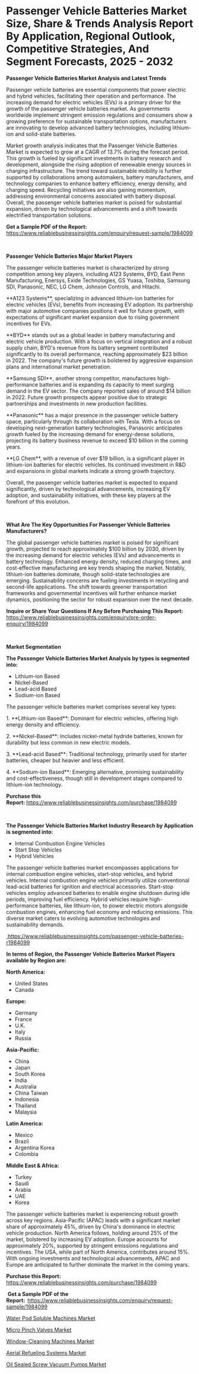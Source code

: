 <p><h1>Passenger Vehicle Batteries Market Size, Share & Trends Analysis Report By Application, Regional Outlook, Competitive Strategies, And Segment Forecasts, 2025 - 2032</h1></p><p><strong>Passenger Vehicle Batteries Market Analysis and Latest Trends</strong></p>
<p><p>Passenger vehicle batteries are essential components that power electric and hybrid vehicles, facilitating their operation and performance. The increasing demand for electric vehicles (EVs) is a primary driver for the growth of the passenger vehicle batteries market. As governments worldwide implement stringent emission regulations and consumers show a growing preference for sustainable transportation options, manufacturers are innovating to develop advanced battery technologies, including lithium-ion and solid-state batteries.</p><p>Market growth analysis indicates that the Passenger Vehicle Batteries Market is expected to grow at a CAGR of 13.7% during the forecast period. This growth is fueled by significant investments in battery research and development, alongside the rising adoption of renewable energy sources in charging infrastructure. The trend toward sustainable mobility is further supported by collaborations among automakers, battery manufacturers, and technology companies to enhance battery efficiency, energy density, and charging speed. Recycling initiatives are also gaining momentum, addressing environmental concerns associated with battery disposal. Overall, the passenger vehicle batteries market is poised for substantial expansion, driven by technological advancements and a shift towards electrified transportation solutions.</p></p>
<p><strong>Get a Sample PDF of the Report:&nbsp;</strong> <a href="https://www.reliablebusinessinsights.com/enquiry/request-sample/1984099?utm_campaign=3048&utm_medium=2&utm_source=Github&utm_content=ia&utm_term=30032025&utm_id=passenger-vehicle-batteries">https://www.reliablebusinessinsights.com/enquiry/request-sample/1984099</a></p>
<p>&nbsp;</p>
<p><strong>Passenger Vehicle Batteries Major Market Players</strong></p>
<p><p>The passenger vehicle batteries market is characterized by strong competition among key players, including A123 Systems, BYD, East Penn Manufacturing, Enersys, Exide Technologies, GS Yuasa, Toshiba, Samsung SDI, Panasonic, NEC, LG Chem, Johnson Controls, and Hitachi. </p><p>**A123 Systems**, specializing in advanced lithium-ion batteries for electric vehicles (EVs), benefits from increasing EV adoption. Its partnership with major automotive companies positions it well for future growth, with expectations of significant market expansion due to rising government incentives for EVs.</p><p>**BYD** stands out as a global leader in battery manufacturing and electric vehicle production. With a focus on vertical integration and a robust supply chain, BYD's revenue from its battery segment contributed significantly to its overall performance, reaching approximately $23 billion in 2022. The company's future growth is bolstered by aggressive expansion plans and international market penetration.</p><p>**Samsung SDI**, another strong competitor, manufactures high-performance batteries and is expanding its capacity to meet surging demand in the EV sector. The company reported sales of around $14 billion in 2022. Future growth prospects appear positive due to strategic partnerships and investments in new production facilities.</p><p>**Panasonic** has a major presence in the passenger vehicle battery space, particularly through its collaboration with Tesla. With a focus on developing next-generation battery technologies, Panasonic anticipates growth fueled by the increasing demand for energy-dense solutions, projecting its battery business revenue to exceed $10 billion in the coming years.</p><p>**LG Chem**, with a revenue of over $19 billion, is a significant player in lithium-ion batteries for electric vehicles. Its continued investment in R&D and expansions in global markets indicate a strong growth trajectory.</p><p>Overall, the passenger vehicle batteries market is expected to expand significantly, driven by technological advancements, increasing EV adoption, and sustainability initiatives, with these key players at the forefront of this evolution.</p></p>
<p>&nbsp;</p>
<p><strong>What Are The Key Opportunities For Passenger Vehicle Batteries Manufacturers?</strong></p>
<p><p>The global passenger vehicle batteries market is poised for significant growth, projected to reach approximately $100 billion by 2030, driven by the increasing demand for electric vehicles (EVs) and advancements in battery technology. Enhanced energy density, reduced charging times, and cost-effective manufacturing are key trends shaping the market. Notably, lithium-ion batteries dominate, though solid-state technologies are emerging. Sustainability concerns are fueling investments in recycling and second-life applications. The shift towards greener transportation frameworks and governmental incentives will further enhance market dynamics, positioning the sector for robust expansion over the next decade.</p></p>
<p><strong>Inquire or Share Your Questions If Any Before Purchasing This Report:</strong> <a href="https://www.reliablebusinessinsights.com/enquiry/pre-order-enquiry/1984099?utm_campaign=3048&utm_medium=2&utm_source=Github&utm_content=ia&utm_term=30032025&utm_id=passenger-vehicle-batteries">https://www.reliablebusinessinsights.com/enquiry/pre-order-enquiry/1984099</a></p>
<p>&nbsp;</p>
<p><strong>Market Segmentation</strong></p>
<p><strong>The Passenger Vehicle Batteries Market Analysis by types is segmented into:</strong></p>
<p><ul><li>Lithium-ion Based</li><li>Nickel-Based</li><li>Lead-acid Based</li><li>Sodium-ion Based</li></ul></p>
<p><p>The passenger vehicle batteries market comprises several key types: </p><p>1. **Lithium-ion Based**: Dominant for electric vehicles, offering high energy density and efficiency. </p><p>2. **Nickel-Based**: Includes nickel-metal hydride batteries, known for durability but less common in new electric models.</p><p>3. **Lead-acid Based**: Traditional technology, primarily used for starter batteries, cheaper but heavier and less efficient.</p><p>4. **Sodium-ion Based**: Emerging alternative, promising sustainability and cost-effectiveness, though still in development stages compared to lithium-ion technology.</p></p>
<p><strong>Purchase this Report:&nbsp;</strong><a href="https://www.reliablebusinessinsights.com/purchase/1984099?utm_campaign=3048&utm_medium=2&utm_source=Github&utm_content=ia&utm_term=30032025&utm_id=passenger-vehicle-batteries">https://www.reliablebusinessinsights.com/purchase/1984099</a></p>
<p>&nbsp;</p>
<p><strong>The Passenger Vehicle Batteries Market Industry Research by Application is segmented into:</strong></p>
<p><ul><li>Internal Combustion Engine Vehicles</li><li>Start Stop Vehicles</li><li>Hybrid Vehicles</li></ul></p>
<p><p>The passenger vehicle batteries market encompasses applications for internal combustion engine vehicles, start-stop vehicles, and hybrid vehicles. Internal combustion engine vehicles primarily utilize conventional lead-acid batteries for ignition and electrical accessories. Start-stop vehicles employ advanced batteries to enable engine shutdown during idle periods, improving fuel efficiency. Hybrid vehicles require high-performance batteries, like lithium-ion, to power electric motors alongside combustion engines, enhancing fuel economy and reducing emissions. This diverse market caters to evolving automotive technologies and sustainability demands.</p></p>
<p><a href="https://www.reliablebusinessinsights.com/passenger-vehicle-batteries-r1984099?utm_campaign=3048&utm_medium=2&utm_source=Github&utm_content=ia&utm_term=30032025&utm_id=passenger-vehicle-batteries">&nbsp;https://www.reliablebusinessinsights.com/passenger-vehicle-batteries-r1984099</a></p>
<p><strong>In terms of Region, the Passenger Vehicle Batteries Market Players available by Region are:</strong></p>
<p>
    <p> <strong> North America: </strong>
        <ul>
            <li>United States</li>
            <li>Canada</li>
        </ul>
        </p> 
    <p> <strong> Europe: </strong>
        <ul>
            <li>Germany</li>
            <li>France</li>
            <li>U.K.</li>
            <li>Italy</li>
            <li>Russia</li>
        </ul>
        </p> 
    <p> <strong> Asia-Pacific: </strong>
        <ul>
            <li>China</li>
            <li>Japan</li>
            <li>South Korea</li>
            <li>India</li>
            <li>Australia</li>
            <li>China Taiwan</li>
            <li>Indonesia</li>
            <li>Thailand</li>
            <li>Malaysia</li>
        </ul>
        </p> 
    <p> <strong> Latin America: </strong>
        <ul>
            <li>Mexico</li>
            <li>Brazil</li>
            <li>Argentina Korea</li>
            <li>Colombia</li>
        </ul>
        </p> 
    <p> <strong> Middle East & Africa: </strong>
        <ul>
            <li>Turkey</li>
            <li>Saudi</li>
            <li>Arabia</li>
            <li>UAE</li>
            <li>Korea</li>
        </ul>
    </p>
    </p>
<p><p>The passenger vehicle batteries market is experiencing robust growth across key regions. Asia-Pacific (APAC) leads with a significant market share of approximately 45%, driven by China's dominance in electric vehicle production. North America follows, holding around 25% of the market, bolstered by increasing EV adoption. Europe accounts for approximately 20%, supported by stringent emissions regulations and incentives. The USA, while part of North America, contributes around 15%. With ongoing investments and technological advancements, APAC and Europe are anticipated to further dominate the market in the coming years.</p></p>
<p><strong>Purchase this Report: </strong><a href="https://www.reliablebusinessinsights.com/purchase/1984099?utm_campaign=3048&utm_medium=2&utm_source=Github&utm_content=ia&utm_term=30032025&utm_id=passenger-vehicle-batteries">https://www.reliablebusinessinsights.com/purchase/1984099</a></p>
<p>&nbsp;<strong>Get a Sample PDF of the Report:&nbsp;&nbsp;</strong><a href="https://www.reliablebusinessinsights.com/enquiry/request-sample/1984099?utm_campaign=3048&utm_medium=2&utm_source=Github&utm_content=ia&utm_term=30032025&utm_id=passenger-vehicle-batteries">https://www.reliablebusinessinsights.com/enquiry/request-sample/1984099</a></p>
<p><strong></strong></p>
<p><p><a href="https://www.linkedin.com/pulse/competitive-landscape-analysis-water-pod-soluble-machines-0xbkc?utm_campaign=3048&utm_medium=2&utm_source=Github&utm_content=ia&utm_term=30032025&utm_id=passenger-vehicle-batteries">Water Pod Soluble Machines Market</a></p><p><a href="https://www.linkedin.com/pulse/comprehensive-analysis-micro-pinch-valves-market-from-2025-dpoff?utm_campaign=3048&utm_medium=2&utm_source=Github&utm_content=ia&utm_term=30032025&utm_id=passenger-vehicle-batteries">Micro Pinch Valves Market</a></p><p><a href="https://www.linkedin.com/pulse/remarkable-cagr-92-research-thoroughly-analyzes-value-market-hpd2c?utm_campaign=3048&utm_medium=2&utm_source=Github&utm_content=ia&utm_term=30032025&utm_id=passenger-vehicle-batteries">Window-Cleaning Machines Market</a></p><p><a href="https://github.com/ancsyanagha/Market-Research-Report-List-1/blob/main/aerial-refueling-systems-market.md?utm_campaign=3048&utm_medium=2&utm_source=Github&utm_content=ia&utm_term=30032025&utm_id=passenger-vehicle-batteries">Aerial Refueling Systems Market</a></p><p><a href="https://www.linkedin.com/pulse/future-forecasts-global-oil-sealed-screw-vacuum-pumps-trakc?utm_campaign=3048&utm_medium=2&utm_source=Github&utm_content=ia&utm_term=30032025&utm_id=passenger-vehicle-batteries">Oil Sealed Screw Vacuum Pumps Market</a></p></p>
